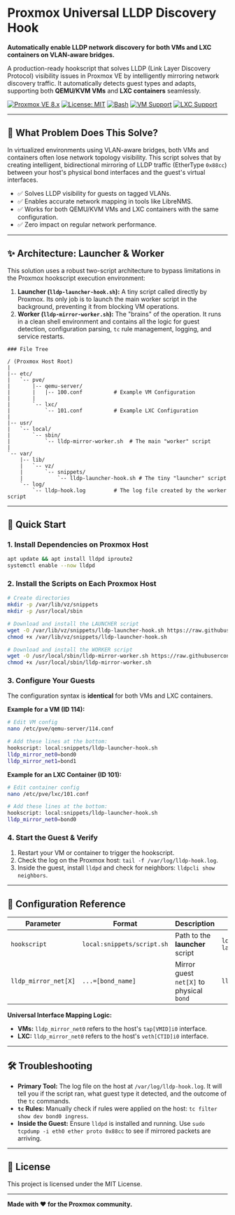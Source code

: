 # Proxmox Universal LLDP Discovery Hook

**Automatically enable LLDP network discovery for both VMs and LXC containers on VLAN-aware bridges.**

A production-ready hookscript that solves LLDP (Link Layer Discovery Protocol) visibility issues in Proxmox VE by intelligently mirroring network discovery traffic. It automatically detects guest types and adapts, supporting both **QEMU/KVM VMs** and **LXC containers** seamlessly.

[![Proxmox VE 8.x](https://img.shields.io/badge/Proxmox%20VE-8.x-blue.svg)](https://www.proxmox.com/)
[![License: MIT](https://img.shields.io/badge/License-MIT-green.svg)](https://opensource.org/licenses/MIT)
[![Bash](https://img.shields.io/badge/Shell-Bash-4EAA25.svg)](https://www.gnu.org/software/bash/)
[![VM Support](https://img.shields.io/badge/QEMU%2FKVM-✓-green.svg)](https://www.qemu.org/)
[![LXC Support](https://img.shields.io/badge/LXC-✓-green.svg)](https://linuxcontainers.org/)

---

## 🎯 What Problem Does This Solve?

In virtualized environments using VLAN-aware bridges, both VMs and containers often lose network topology visibility. This script solves that by creating intelligent, bidirectional mirroring of LLDP traffic (EtherType `0x88cc`) between your host's physical bond interfaces and the guest's virtual interfaces.

- ✅ Solves LLDP visibility for guests on tagged VLANs.
- ✅ Enables accurate network mapping in tools like LibreNMS.
- ✅ Works for both QEMU/KVM VMs and LXC containers with the same configuration.
- ✅ Zero impact on regular network performance.

---

## ✨ Architecture: Launcher & Worker

This solution uses a robust two-script architecture to bypass limitations in the Proxmox hookscript execution environment:

1.  **Launcher (`lldp-launcher-hook.sh`):** A tiny script called directly by Proxmox. Its only job is to launch the main worker script in the background, preventing it from blocking VM operations.
2.  **Worker (`lldp-mirror-worker.sh`):** The "brains" of the operation. It runs in a clean shell environment and contains all the logic for guest detection, configuration parsing, `tc` rule management, logging, and service restarts.
```
### File Tree

/ (Proxmox Host Root)
|
|-- etc/
|   `-- pve/
|       |-- qemu-server/
|       |   |-- 100.conf          # Example VM Configuration
|       |
|       `-- lxc/
|           `-- 101.conf          # Example LXC Configuration
|
|-- usr/
|   `-- local/
|       `-- sbin/
|           `-- lldp-mirror-worker.sh  # The main "worker" script
|
`-- var/
    |-- lib/
    |   `-- vz/
    |       `-- snippets/
    |           `-- lldp-launcher-hook.sh # The tiny "launcher" script
    `-- log/
        `-- lldp-hook.log         # The log file created by the worker script
```

---

## 🚀 Quick Start

### 1. Install Dependencies on Proxmox Host
```bash
apt update && apt install lldpd iproute2
systemctl enable --now lldpd
```

### 2. Install the Scripts on Each Proxmox Host
```bash
# Create directories
mkdir -p /var/lib/vz/snippets
mkdir -p /usr/local/sbin

# Download and install the LAUNCHER script
wget -O /var/lib/vz/snippets/lldp-launcher-hook.sh https://raw.githubusercontent.com/lavacano/Proxmox-LLDP-Discovery/refs/heads/main/lldp-launcher-hook.sh
chmod +x /var/lib/vz/snippets/lldp-launcher-hook.sh

# Download and install the WORKER script
wget -O /usr/local/sbin/lldp-mirror-worker.sh https://raw.githubusercontent.com/lavacano/Proxmox-LLDP-Discovery/refs/heads/main/lldp-mirror-worker.sh
chmod +x /usr/local/sbin/lldp-mirror-worker.sh
```

### 3. Configure Your Guests
The configuration syntax is **identical** for both VMs and LXC containers.

**Example for a VM (ID 114):**
```bash
# Edit VM config
nano /etc/pve/qemu-server/114.conf

# Add these lines at the bottom:
hookscript: local:snippets/lldp-launcher-hook.sh
lldp_mirror_net0=bond0
lldp_mirror_net1=bond1
```

**Example for an LXC Container (ID 101):**
```bash
# Edit container config
nano /etc/pve/lxc/101.conf

# Add these lines at the bottom:
hookscript: local:snippets/lldp-launcher-hook.sh
lldp_mirror_net0=bond0
```

### 4. Start the Guest & Verify
1.  Restart your VM or container to trigger the hookscript.
2.  Check the log on the Proxmox host: `tail -f /var/log/lldp-hook.log`.
3.  Inside the guest, install `lldpd` and check for neighbors: `lldpcli show neighbors`.

---

## 🔧 Configuration Reference

| Parameter | Format | Description | Example |
|-----------|---------|-------------|---------|
| `hookscript` | `local:snippets/script.sh` | Path to the **launcher** script | `local:snippets/lldp-launcher-hook.sh` |
| `lldp_mirror_net[X]` | `...=[bond_name]` | Mirror guest `net[X]` to physical `bond` | `lldp_mirror_net0=bond0` |

**Universal Interface Mapping Logic:**
- **VMs:** `lldp_mirror_net0` refers to the host's `tap[VMID]i0` interface.
- **LXC:** `lldp_mirror_net0` refers to the host's `veth[CTID]i0` interface.

---

## 🛠️ Troubleshooting

- **Primary Tool:** The log file on the host at `/var/log/lldp-hook.log`. It will tell you if the script ran, what guest type it detected, and the outcome of the `tc` commands.
- **`tc` Rules:** Manually check if rules were applied on the host: `tc filter show dev bond0 ingress`.
- **Inside the Guest:** Ensure `lldpd` is installed and running. Use `sudo tcpdump -i eth0 ether proto 0x88cc` to see if mirrored packets are arriving.

---

## 📄 License

This project is licensed under the MIT License.

---

**Made with ❤️ for the Proxmox community.**
